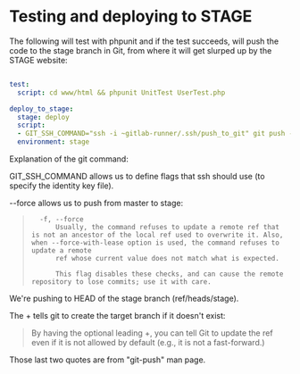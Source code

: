 # Testing and deploying to STAGE

The following will test with phpunit and if the test succeeds, will push the code to the stage branch in Git, from where it will get slurped up by the STAGE website:

```yaml

test:
  script: cd www/html && phpunit UnitTest UserTest.php

deploy_to_stage:
  stage: deploy
  script:
  - GIT_SSH_COMMAND="ssh -i ~gitlab-runner/.ssh/push_to_git" git push --force git@alpha.gitlabtutorial.org:root/www.git +HEAD:refs/heads/stage
  environment: stage
```

Explanation of the git command:


GIT_SSH_COMMAND allows us to define flags that ssh should use (to specify the identity key file).


--force allows us to push from master to stage:


>       -f, --force
>           Usually, the command refuses to update a remote ref that is not an ancestor of the local ref used to overwrite it. Also, when --force-with-lease option is used, the command refuses to update a remote
>           ref whose current value does not match what is expected.
>
>           This flag disables these checks, and can cause the remote repository to lose commits; use it with care.

We're pushing to HEAD of the stage branch (ref/heads/stage).

The + tells git to create the target branch if it doesn't exist:

> By having the optional leading +, you can tell Git to update the <dst> ref even if it is not allowed by default (e.g., it is not a fast-forward.) 

Those last two quotes are from "git-push" man page.


